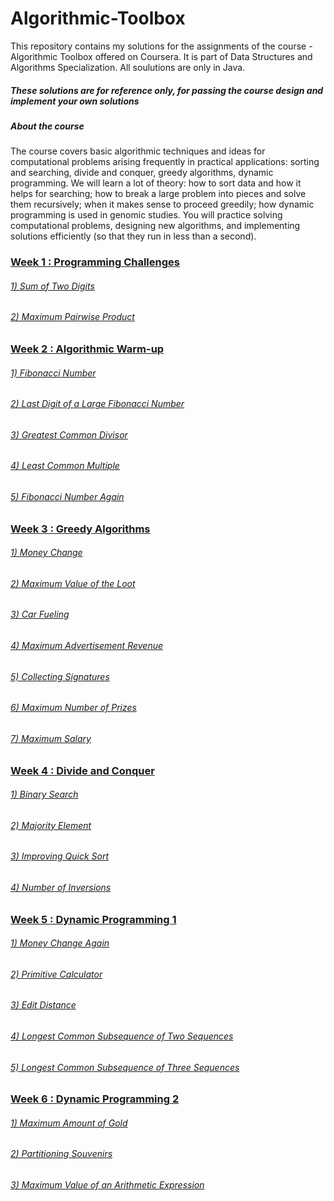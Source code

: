 # Algorithmic-Toolbox
This repository contains my solutions for the assignments of the course - Algorithmic Toolbox offered on Coursera. It is part of Data Structures and Algorithms Specialization. All soulutions are only in Java. 

##### These solutions are for reference only, for passing the course design and implement your own solutions

##### About the course
The course covers basic algorithmic techniques and ideas for computational problems arising frequently in practical applications: sorting and searching, divide and conquer, greedy algorithms, dynamic programming. We will learn a lot of theory: how to sort data and how it helps for searching; how to break a large problem into pieces and solve them recursively; when it makes sense to proceed greedily; how dynamic programming is used in genomic studies. You will practice solving computational problems, designing new algorithms, and implementing solutions efficiently (so that they run in less than a second).

### [Week 1 : Programming Challenges](https://github.com/samkitsheth95/Algorithmic-Toolbox/blob/master/week1_programming_challenges/week1_programming_challenges.pdf)
###### [1) Sum of Two Digits](https://github.com/samkitsheth95/Algorithmic-Toolbox/blob/master/week1_programming_challenges/1_sum_of_two_digits/APlusB.java)
###### [2) Maximum Pairwise Product](https://github.com/samkitsheth95/Algorithmic-Toolbox/blob/master/week1_programming_challenges/2_maximum_pairwise_product/MaxPairwiseProduct.java)


### [Week 2 : Algorithmic Warm-up](https://github.com/samkitsheth95/Algorithmic-Toolbox/blob/master/week2_algorithmic_warmup/week2_algorithmic_warmup.pdf)
###### [1) Fibonacci Number](https://github.com/samkitsheth95/Algorithmic-Toolbox/blob/master/week2_algorithmic_warmup/1_fibonacci_number/Fibonacci.java)
###### [2) Last Digit of a Large Fibonacci Number](https://github.com/samkitsheth95/Algorithmic-Toolbox/blob/master/week2_algorithmic_warmup/2_last_digit_of_fibonacci_number/FibonacciLastDigit.java)
###### [3) Greatest Common Divisor](https://github.com/samkitsheth95/Algorithmic-Toolbox/blob/master/week2_algorithmic_warmup/3_greatest_common_divisor/GCD.java)
###### [4) Least Common Multiple](https://github.com/samkitsheth95/Algorithmic-Toolbox/blob/master/week2_algorithmic_warmup/4_least_common_multiple/LCM.java)
###### [5) Fibonacci Number Again](https://github.com/samkitsheth95/Algorithmic-Toolbox/blob/master/week2_algorithmic_warmup/5_fibonacci_number_again/FibonacciHuge.java)

### [Week 3 : Greedy Algorithms](https://github.com/samkitsheth95/Algorithmic-Toolbox/blob/master/week3_greedy_algorithms/week3_greedy_algorithms.pdf)
###### [1) Money Change](https://github.com/samkitsheth95/Algorithmic-Toolbox/blob/master/week3_greedy_algorithms/1_money_change/Change.java)
###### [2) Maximum Value of the Loot](https://github.com/samkitsheth95/Algorithmic-Toolbox/blob/master/week3_greedy_algorithms/2_maximum_value_of_the_loot/FractionalKnapsack.java)
###### [3) Car Fueling](https://github.com/samkitsheth95/Algorithmic-Toolbox/blob/master/week3_greedy_algorithms/3_car_fueling/CarFueling.java)
###### [4) Maximum Advertisement Revenue](https://github.com/samkitsheth95/Algorithmic-Toolbox/blob/master/week3_greedy_algorithms/4_maximum_advertisement_revenue/DotProduct.java)
###### [5) Collecting Signatures](https://github.com/samkitsheth95/Algorithmic-Toolbox/blob/master/week3_greedy_algorithms/5_collecting_signatures/CoveringSegments.java)
###### [6) Maximum Number of Prizes](https://github.com/samkitsheth95/Algorithmic-Toolbox/blob/master/week3_greedy_algorithms/6_maximum_number_of_prizes/DifferentSummands.java)
###### [7) Maximum Salary](https://github.com/samkitsheth95/Algorithmic-Toolbox/blob/master/week3_greedy_algorithms/7_maximum_salary/LargestNumber.java)

### [Week 4 : Divide and Conquer](https://github.com/samkitsheth95/Algorithmic-Toolbox/blob/master/week4_divide_and_conquer/week4_divide_and_conquer.pdf)
###### [1) Binary Search](https://github.com/samkitsheth95/Algorithmic-Toolbox/blob/master/week4_divide_and_conquer/1_binary_search/BinarySearch.java)
###### [2) Majority Element](https://github.com/samkitsheth95/Algorithmic-Toolbox/blob/master/week4_divide_and_conquer/2_majority_element/MajorityElement.java)
###### [3) Improving Quick Sort](https://github.com/samkitsheth95/Algorithmic-Toolbox/blob/master/week4_divide_and_conquer/3_improving_quicksort/Sorting.java)
###### [4) Number of Inversions](https://github.com/samkitsheth95/Algorithmic-Toolbox/blob/master/week4_divide_and_conquer/4_number_of_inversions/Inversions.java)

### [Week 5 : Dynamic Programming 1](https://github.com/samkitsheth95/Algorithmic-Toolbox/blob/master/week5_dynamic_programming1/week5_dynamic_programming1.pdf)
###### [1) Money Change Again](https://github.com/samkitsheth95/Algorithmic-Toolbox/blob/master/week5_dynamic_programming1/1_money_change_again/ChangeDP.java)
###### [2) Primitive Calculator](https://github.com/samkitsheth95/Algorithmic-Toolbox/blob/master/week5_dynamic_programming1/2_primitive_calculator/PrimitiveCalculator.java)
###### [3) Edit Distance](https://github.com/samkitsheth95/Algorithmic-Toolbox/blob/master/week5_dynamic_programming1/3_edit_distance/EditDistance.java)
###### [4) Longest Common Subsequence of Two Sequences](https://github.com/samkitsheth95/Algorithmic-Toolbox/blob/master/week5_dynamic_programming1/4_longest_common_subsequence_of_two_sequences/LCS2.java)
###### [5) Longest Common Subsequence of Three Sequences](https://github.com/samkitsheth95/Algorithmic-Toolbox/blob/master/week5_dynamic_programming1/5_longest_common_subsequence_of_three_sequences/LCS3.java)


### [Week 6 : Dynamic Programming 2](https://github.com/samkitsheth95/Algorithmic-Toolbox/blob/master/week6_dynamic_programming2/week6_dynamic_programming2.pdf)
###### [1) Maximum Amount of Gold](https://github.com/samkitsheth95/Algorithmic-Toolbox/blob/master/week6_dynamic_programming2/1_maximum_amount_of_gold/Knapsack.java)
###### [2) Partitioning Souvenirs](https://github.com/samkitsheth95/Algorithmic-Toolbox/tree/master/week6_dynamic_programming2/2_partitioning_souvenirs)
###### [3) Maximum Value of an Arithmetic Expression](https://github.com/samkitsheth95/Algorithmic-Toolbox/tree/master/week6_dynamic_programming2/3_maximum_value_of_an_arithmetic_expression)
